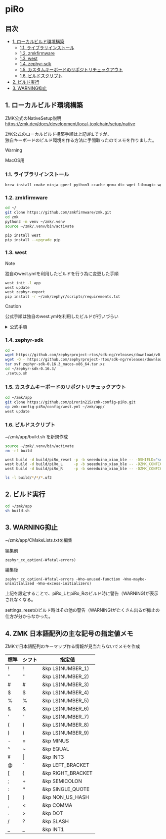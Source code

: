 # piRo

## 目次
  - [1. ローカルビルド環境構築](#1-ローカルビルド環境構築)
    - [1.1. ライブラリインストール](#11-ライブラリインストール)
    - [1.2. zmkfirmware](#12-zmkfirmware)
    - [1.3. west](#13-west)
    - [1.4. zephyr-sdk](#14-zephyr-sdk)
    - [1.5. カスタムキーボードのリポジトリチェックアウト](#15-カスタムキーボードのリポジトリチェックアウト)
    - [1.6. ビルドスクリプト](#16-ビルドスクリプト)
  - [2. ビルド実行](#2-ビルド実行)
  - [3. WARNING抑止](#3-WARNING抑止)

## 1. ローカルビルド環境構築

ZMK公式のNativeSetup説明<br/>
https://zmk.dev/docs/development/local-toolchain/setup/native

<pre>
ZMK公式のローカルビルド構築手順は上記URLですが、
独自キーボードのビルド環境を作る方法に手間取ったのでメモを作りました。  
</pre>

> [!WARNING]
> MacOS用

### 1.1. ライブラリインストール
``` bash
brew install cmake ninja gperf python3 ccache qemu dtc wget libmagic wget
```

### 1.2. zmkfirmware

``` bash
cd ~/
git clone https://github.com/zmkfirmware/zmk.git
cd zmk
python3 -m venv ~/zmk/.venv
source ~/zmk/.venv/bin/activate
```

``` bash
pip install west
pip install --upgrade pip
```

### 1.3. west

> [!NOTE]
> 独自のwest.ymlを利用したビルドを行う為に変更した手順
 
``` bash
west init -l app
west update
west zephyr-export
pip install -r ~/zmk/zephyr/scripts/requirements.txt
```

> [!CAUTION]
> 公式手順は独自のwest.ymlを利用したビルドが行いづらい

<details>
<summary>公式手順</summary>

```bash
west init ~/zephyrproject 
cd ~/zephyrproject
west update
west zephyr-export
pip install -r ~/zephyrproject/zephyr/scripts/requirements.txt
```
</details>

### 1.4. zephyr-sdk
``` bash
cd ~
wget https://github.com/zephyrproject-rtos/sdk-ng/releases/download/v0.16.3/zephyr-sdk-0.16.3_macos-x86_64.tar.xz
wget -O - https://github.com/zephyrproject-rtos/sdk-ng/releases/download/v0.16.3/sha256.sum | shasum --check --ignore-missing
tar xvf zephyr-sdk-0.16.3_macos-x86_64.tar.xz
cd ~/zephyr-sdk-0.16.3/
./setup.sh
```

### 1.5. カスタムキーボードのリポジトリチェックアウト
``` bash
cd ~/zmk/app
git clone https://github.com/pirorin215/zmk-config-piRo.git
cp zmk-config-piRo/config/west.yml ~/zmk/app/
west update
```

### 1.6. ビルドスクリプト

~/zmk/app/build.sh を新規作成

``` bash
source ~/zmk/.venv/bin/activate
rm -rf build

west build -d build/piRo_reset -p -b seeeduino_xiao_ble -- -DSHIELD="settings_reset"
west build -d build/piRo_L     -p -b seeeduino_xiao_ble -- -DZMK_CONFIG="$HOME/zmk/app/zmk-config-piRo/config/" -DSHIELD="piRo_L rgbled_adapter"
west build -d build/piRo_R     -p -b seeeduino_xiao_ble -- -DZMK_CONFIG="$HOME/zmk/app/zmk-config-piRo/config/" -DSHIELD="piRo_R rgbled_adapter"

ls -l build/*/*/*.uf2
```

## 2. ビルド実行

``` bash
cd ~/zmk/app
sh build.sh
```

## 3. WARNING抑止

~/zmk/app/CMakeLists.txtを編集

編集前
```
zephyr_cc_option(-Wfatal-errors)
```

編集後
```
zephyr_cc_option(-Wfatal-errors -Wno-unused-function -Wno-maybe-uninitialized -Wno-excess-initializers)
```

上記を設定することで、piRo_LとpiRo_Rのビルド時に警告（WARNING)が表示されなくなる。

settings_resetのビルド時はその他の警告（WARNING)がたくさん出るが抑止の仕方が分からなかった。

## 4. ZMK 日本語配列の主な記号の指定値メモ

ZMKで日本語配列のキーマップ作る情報が見当たらないでメモを作成

| 標準 | シフト | 指定値 |
|------|--------|--------|
| ! | ! | &kp LS(NUMBER_1) |
| " | " | &kp LS(NUMBER_2) |
| # | # | &kp LS(NUMBER_3) |
| $ | $ | &kp LS(NUMBER_4) |
| % | % | &kp LS(NUMBER_5) |
| & | & | &kp LS(NUMBER_6) |
| ' | ' | &kp LS(NUMBER_7) |
| ( | ( | &kp LS(NUMBER_8) |
| ) | ) | &kp LS(NUMBER_9) |
| - | = | &kp MINUS |
| ^ | ~ | &kp EQUAL |
| ¥ | \| | &kp INT3 |
| @ | ` | &kp LEFT_BRACKET |
| [ | { | &kp RIGHT_BRACKET |
| ; | + | &kp SEMICOLON |
| : | * | &kp SINGLE_QUOTE |
| ] | } | &kp NON_US_HASH |
| , | < | &kp COMMA |
| . | > | &kp DOT |
| / | ? | &kp SLASH |
| _ | _ | &kp INT1 |
